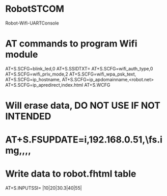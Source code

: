 # RobotSTCOM
Robot-Wifi-UARTConsole

# AT commands to program Wifi module
AT+S.SCFG=blink_led,0
AT+S.SSIDTXT=<RobotSSID>
AT+S.SCFG=wifi_auth_type,0
AT+S.SCFG=wifi_priv_mode,2
AT+S.SCFG=wifi_wpa_psk_text,<secretkey>
AT+S.SCFG=ip_hostname,<hostname>
AT+S.SCFG=ip_apdomainname,<robot.net>
AT+S.SCFG=ip_apredirect,index.html
AT+S.WCFG

# Will erase data, DO NOT USE IF NOT INTENDED
# AT+S.FSUPDATE=i,192.168.0.51,\fs.img,,,,

# Write data to robot.fhtml table
AT+S.INPUTSSI=<strlen><CR>
|10|20|30.3|40|55|<CR>


